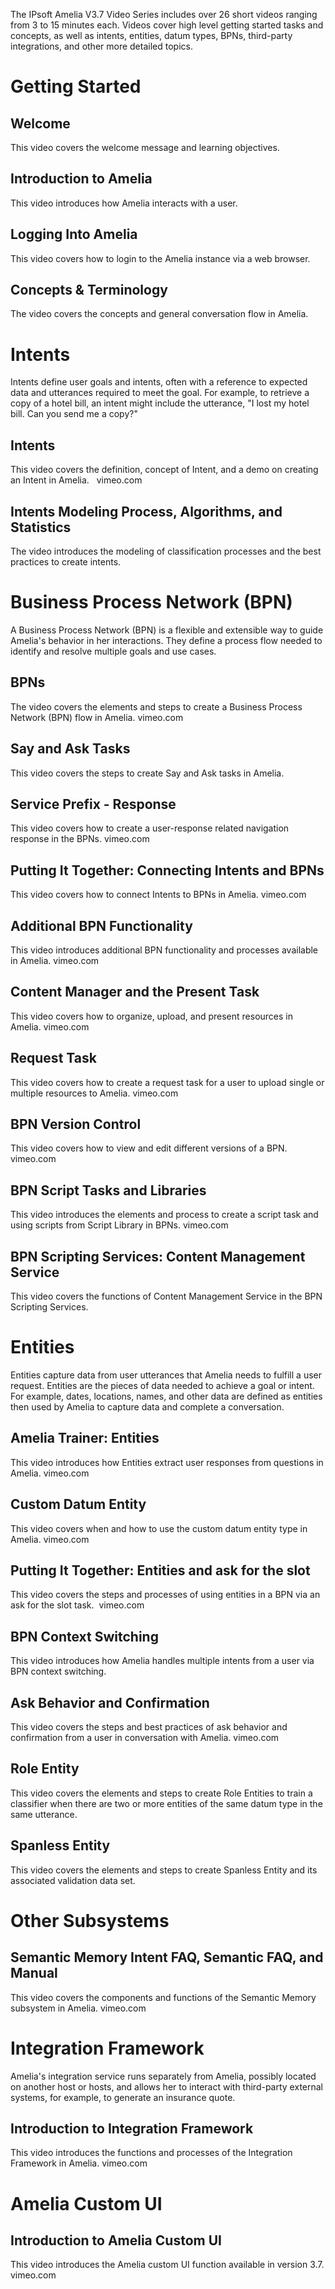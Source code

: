 The IPsoft Amelia V3.7 Video Series includes over 26 short videos ranging from 3 to 15 minutes each. Videos cover high level getting started tasks and concepts, as well as intents, entities, datum types, BPNs, third-party integrations, and other more detailed topics.
# Getting Started
## Welcome
This video covers the welcome message and learning objectives.
## Introduction to Amelia
This video introduces how Amelia interacts with a user.
## Logging Into Amelia 
This video covers how to login to the Amelia instance via a web browser.
## Concepts & Terminology 
The video covers the concepts and general conversation flow in Amelia.
# Intents
Intents define user goals and intents, often with a reference to expected data and utterances required to meet the goal. For example, to retrieve a copy of a hotel bill, an intent might include the utterance, "I lost my hotel bill. Can you send me a copy?"
## Intents
This video covers the definition, concept of Intent, and a demo on creating an Intent in Amelia.  
vimeo.com
## Intents Modeling Process, Algorithms, and Statistics
The video introduces the modeling of classification processes and the best practices to create intents.
# Business Process Network (BPN)
A Business Process Network (BPN) is a flexible and extensible way to guide Amelia's behavior in her interactions. They define a process flow needed to identify and resolve multiple goals and use cases.
## BPNs
The video covers the elements and steps to create a Business Process Network (BPN) flow in Amelia.
vimeo.com
## Say and Ask Tasks
This video covers the steps to create Say and Ask tasks in Amelia.
## Service Prefix - Response
This video covers how to create a user-response related navigation response in the BPNs.
vimeo.com
## Putting It Together: Connecting Intents and BPNs
This video covers how to connect Intents to BPNs in Amelia.
vimeo.com
## Additional BPN Functionality
This video introduces additional BPN functionality and processes available in Amelia.
vimeo.com
## Content Manager and the Present Task
This video covers how to organize, upload, and present resources in Amelia.
vimeo.com
## Request Task
This video covers how to create a request task for a user to upload single or multiple resources to Amelia.
vimeo.com
## BPN Version Control
This video covers how to view and edit different versions of a BPN.
vimeo.com
## BPN Script Tasks and Libraries
This video introduces the elements and process to create a script task and using scripts from Script Library in BPNs.
vimeo.com
## BPN Scripting Services: Content Management Service
This video covers the functions of Content Management Service in the BPN Scripting Services.
# Entities
Entities capture data from user utterances that Amelia needs to fulfill a user request. Entities are the pieces of data needed to achieve a goal or intent. For example, dates, locations, names, and other data are defined as entities then used by Amelia to capture data and complete a conversation.
## Amelia Trainer: Entities
This video introduces how Entities extract user responses from questions in Amelia.
vimeo.com
## Custom Datum Entity
This video covers when and how to use the custom datum entity type in Amelia.
vimeo.com
## Putting It Together: Entities and ask for the slot
This video covers the steps and processes of using entities in a BPN via an ask for the slot task. 
vimeo.com
## BPN Context Switching
This video introduces how Amelia handles multiple intents from a user via BPN context switching.
## Ask Behavior and Confirmation
This video covers the steps and best practices of ask behavior and confirmation from a user in conversation with Amelia.
vimeo.com
## Role Entity
This video covers the elements and steps to create Role Entities to train a classifier when there are two or more entities of the same datum type in the same utterance.
## Spanless Entity
This video covers the elements and steps to create Spanless Entity and its associated validation data set.
# Other Subsystems
## Semantic Memory Intent FAQ, Semantic FAQ, and Manual
This video covers the components and functions of the Semantic Memory subsystem in Amelia.
vimeo.com
# Integration Framework
Amelia's integration service runs separately from Amelia, possibly located on another host or hosts, and allows her to interact with third-party external systems, for example, to generate an insurance quote.
## Introduction to Integration Framework
This video introduces the functions and processes of the Integration Framework in Amelia.
vimeo.com
# Amelia Custom UI
## Introduction to Amelia Custom UI
This video introduces the Amelia custom UI function available in version 3.7.
vimeo.com
